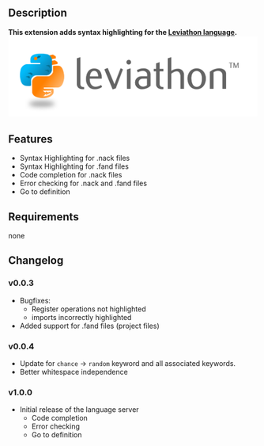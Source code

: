 ## Description

**This extension adds syntax highlighting for the [Leviathon language](https://github.com/AsteriskAmpersand/Leviathon).**
![](https://raw.githubusercontent.com/AsteriskAmpersand/Leviathon/main/Leviathon.fw.png)

## Features
- Syntax Highlighting for .nack files
- Syntax Highlighting for .fand files
- Code completion for .nack files
- Error checking for .nack and .fand files
- Go to definition

## Requirements
none

## Changelog

### v0.0.3
- Bugfixes:
  - Register operations not highlighted
  - imports incorrectly highlighted
- Added support for .fand files (project files)

### v0.0.4
- Update for `chance` -> `random` keyword and all associated keywords.
- Better whitespace independence
  
### v1.0.0
- Initial release of the language server
  - Code completion
  - Error checking
  - Go to definition
